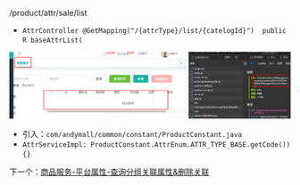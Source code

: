 /product/attr/sale/list

- `AttrController @GetMapping("/{attrType}/list/{catelogId}")  public R baseAttrList(`

![](BEFORE/附件/Pasted%20image%2020231130143219.png)


- 引入：`com/andymall/common/constant/ProductConstant.java`
- `AttrServiceImpl: ProductConstant.AttrEnum.ATTR_TYPE_BASE.getCode()) {}`

下一个：[商品服务-平台属性-查询分组关联属性&删除关联](商品服务-平台属性-查询分组关联属性&删除关联.md)